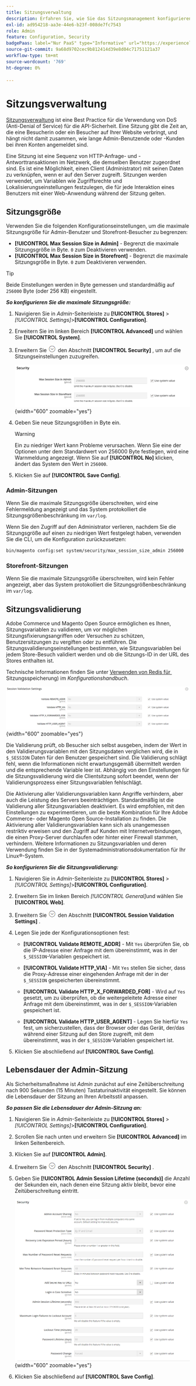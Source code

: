 ```yaml
---
title: Sitzungsverwaltung
description: Erfahren Sie, wie Sie das Sitzungsmanagement konfigurieren, um die Admin- und Storefront zu schützen.
exl-id: ad954218-aa3e-44e6-b23f-008de7fc7543
role: Admin
feature: Configuration, Security
badgePaas: label="Nur PaaS" type="Informative" url="https://experienceleague.adobe.com/de/docs/commerce/user-guides/product-solutions" tooltip="Gilt nur für Adobe Commerce in Cloud-Projekten (von Adobe verwaltete PaaS-Infrastruktur) und lokale Projekte."
source-git-commit: 9a68d9702cec9b812414d39e8d04c71751121a37
workflow-type: tm+mt
source-wordcount: '769'
ht-degree: 0%

---
```


# Sitzungsverwaltung

[Sitzungsverwaltung](https://cheatsheetseries.owasp.org/cheatsheets/Session_Management_Cheat_Sheet.html) ist eine Best Practice für die Verwendung von DoS (Anti-Denial of Service) für die API-Sicherheit. Eine Sitzung gibt die Zeit an, die eine Besucherin oder ein Besucher auf Ihrer Website verbringt, und hängt nicht damit zusammen, wie lange Admin-Benutzende oder -Kunden bei ihren Konten angemeldet sind.

Eine Sitzung ist eine Sequenz von HTTP-Anfrage- und -Antworttransaktionen im Netzwerk, die demselben Benutzer zugeordnet sind. Es ist eine Möglichkeit, einen Client (Administrator) mit seinen Daten zu verknüpfen, wenn er auf den Server zugreift. Sitzungen werden verwendet, um Variablen wie Zugriffsrechte und Lokalisierungseinstellungen festzulegen, die für jede Interaktion eines Benutzers mit einer Web-Anwendung während der Sitzung gelten.

## Sitzungsgröße

Verwenden Sie die folgenden Konfigurationseinstellungen, um die maximale Sitzungsgröße für Admin-Benutzer und Storefront-Besucher zu begrenzen:

- **[!UICONTROL Max Session Size in Admin]** - Begrenzt die maximale Sitzungsgröße in Byte. `0` zum Deaktivieren verwenden.
- **[!UICONTROL Max Session Size in Storefront]** - Begrenzt die maximale Sitzungsgröße in Byte. `0` zum Deaktivieren verwenden.

>[!TIP]
>
>Beide Einstellungen werden in Byte gemessen und standardmäßig auf `256000` Byte (oder 256 KB) eingestellt.

**_So konfigurieren Sie die maximale Sitzungsgröße:_**

1. Navigieren Sie in _Admin_-Seitenleiste zu **[!UICONTROL Stores]** > _[!UICONTROL Settings]_>**[!UICONTROL Configuration]**.

1. Erweitern Sie im linken Bereich **[!UICONTROL Advanced]** und wählen Sie **[!UICONTROL System]**.

1. Erweitern Sie ![Erweiterungsauswahl](../assets/icon-display-expand.png) den Abschnitt **[!UICONTROL Security]** , um auf die Sitzungseinstellungen zuzugreifen.

   ![Sitzungseinstellungen](../configuration-reference/advanced/assets/system-security.png){width="600" zoomable="yes"}

1. Geben Sie neue Sitzungsgrößen in Byte ein.

   >[!WARNING]
   >
   >Ein zu niedriger Wert kann Probleme verursachen. Wenn Sie eine der Optionen unter dem Standardwert von 256000 Byte festlegen, wird eine Warnmeldung angezeigt. Wenn Sie auf **[!UICONTROL No]** klicken, ändert das System den Wert in `256000`.

1. Klicken Sie auf **[!UICONTROL Save Config]**.

### Admin-Sitzungen

Wenn Sie die maximale Sitzungsgröße überschreiten, wird eine Fehlermeldung angezeigt und das System protokolliert die Sitzungsgrößenbeschränkung im `var/log`.

Wenn Sie den Zugriff auf den Administrator verlieren, nachdem Sie die Sitzungsgröße auf einen zu niedrigen Wert festgelegt haben, verwenden Sie die CLI, um die Konfiguration zurückzusetzen:

```bash
bin/magento config:set system/security/max_session_size_admin 256000
```

### Storefront-Sitzungen

Wenn Sie die maximale Sitzungsgröße überschreiten, wird kein Fehler angezeigt, aber das System protokolliert die Sitzungsgrößenbeschränkung im `var/log`.

## Sitzungsvalidierung

Adobe Commerce und Magento Open Source ermöglichen es Ihnen, Sitzungsvariablen zu validieren, um vor möglichen Sitzungsfixierungsangriffen oder Versuchen zu schützen, Benutzersitzungen zu vergiften oder zu entführen. Die Sitzungsvalidierungseinstellungen bestimmen, wie Sitzungsvariablen bei jedem Store-Besuch validiert werden und ob die Sitzungs-ID in der URL des Stores enthalten ist.

Technische Informationen finden Sie unter [Verwenden von Redis für &#x200B;](https://experienceleague.adobe.com/docs/commerce-operations/configuration-guide/cache/redis/redis-session.html?lang=de) Sitzungsspeicherung) im _Konfigurationshandbuch_.

![Allgemeine Konfiguration - Validierung von Web-Sitzungen](../configuration-reference/general/assets/web-session-validation-settings.png){width="600" zoomable="yes"}

Die Validierung prüft, ob Besucher sich selbst ausgeben, indem der Wert in den Validierungsvariablen mit den Sitzungsdaten verglichen wird, die in `$_SESSION` Daten für den Benutzer gespeichert sind. Die Validierung schlägt fehl, wenn die Informationen nicht erwartungsgemäß übermittelt werden und die entsprechende Variable leer ist. Abhängig von den Einstellungen für die Sitzungsvalidierung wird die Clientsitzung sofort beendet, wenn der Validierungsprozess einer Sitzungsvariablen fehlschlägt.

Die Aktivierung aller Validierungsvariablen kann Angriffe verhindern, aber auch die Leistung des Servers beeinträchtigen. Standardmäßig ist die Validierung aller Sitzungsvariablen deaktiviert. Es wird empfohlen, mit den Einstellungen zu experimentieren, um die beste Kombination für Ihre Adobe Commerce- oder Magento Open Source-Installation zu finden. Die Aktivierung aller Validierungsvariablen kann sich als unangemessen restriktiv erweisen und den Zugriff auf Kunden mit Internetverbindungen, die einen Proxy-Server durchlaufen oder hinter einer Firewall stammen, verhindern. Weitere Informationen zu Sitzungsvariablen und deren Verwendung finden Sie in der Systemadministrationsdokumentation für Ihr Linux®-System.

**_So konfigurieren Sie die Sitzungsvalidierung:_**

1. Navigieren Sie in _Admin_-Seitenleiste zu **[!UICONTROL Stores]** > _[!UICONTROL Settings]_>**[!UICONTROL Configuration]**.

1. Erweitern Sie im linken Bereich _[!UICONTROL General]_&#x200B;und wählen Sie **[!UICONTROL Web]**.

1. Erweitern Sie ![Erweiterungsauswahl](../assets/icon-display-expand.png) den Abschnitt **[!UICONTROL Session Validation Settings]** .

1. Legen Sie jede der Konfigurationsoptionen fest:

   - **[!UICONTROL Validate REMOTE_ADDR]** - Mit `Yes` überprüfen Sie, ob die IP-Adresse einer Anfrage mit dem übereinstimmt, was in der `$_SESSION`-Variablen gespeichert ist.

   - **[!UICONTROL Validate HTTP_VIA]** - Mit `Yes` stellen Sie sicher, dass die Proxy-Adresse einer eingehenden Anfrage mit der in der `$_SESSION` gespeicherten übereinstimmt.

   - **[!UICONTROL Validate HTTP_X_FORWARDED_FOR]** - Wird auf `Yes` gesetzt, um zu überprüfen, ob die weitergeleitete Adresse einer Anfrage mit dem übereinstimmt, was in der `$_SESSION`-Variablen gespeichert ist.

   - **[!UICONTROL Validate HTTP_USER_AGENT]** - Legen Sie hierfür `Yes` fest, um sicherzustellen, dass der Browser oder das Gerät, der/das während einer Sitzung auf den Store zugreift, mit dem übereinstimmt, was in der `$_SESSION`-Variablen gespeichert ist.

1. Klicken Sie abschließend auf **[!UICONTROL Save Config]**.

## Lebensdauer der Admin-Sitzung

Als Sicherheitsmaßnahme ist _Admin_ zunächst auf eine Zeitüberschreitung nach 900 Sekunden (15 Minuten) Tastaturinaktivität eingestellt. Sie können die Lebensdauer der Sitzung an Ihren Arbeitsstil anpassen.

**_So passen Sie die Lebensdauer der Admin-Sitzung an:_**

1. Navigieren Sie in _Admin_-Seitenleiste zu **[!UICONTROL Stores]** > _[!UICONTROL Settings]_>**[!UICONTROL Configuration]**.

1. Scrollen Sie nach unten und erweitern Sie **[!UICONTROL Advanced]** im linken Seitenbereich.

1. Klicken Sie auf **[!UICONTROL Admin]**.

1. Erweitern Sie ![Erweiterungsauswahl](../assets/icon-display-expand.png) den Abschnitt **[!UICONTROL Security]** .

1. Geben Sie **[!UICONTROL Admin Session Lifetime (seconds)]** die Anzahl der Sekunden ein, nach denen eine Sitzung aktiv bleibt, bevor eine Zeitüberschreitung eintritt.

   ![Erweiterte Konfiguration - Admin-Sicherheitseinstellungen](../configuration-reference/advanced/assets/admin-security.png){width="600" zoomable="yes"}

1. Klicken Sie abschließend auf **[!UICONTROL Save Config]**.
